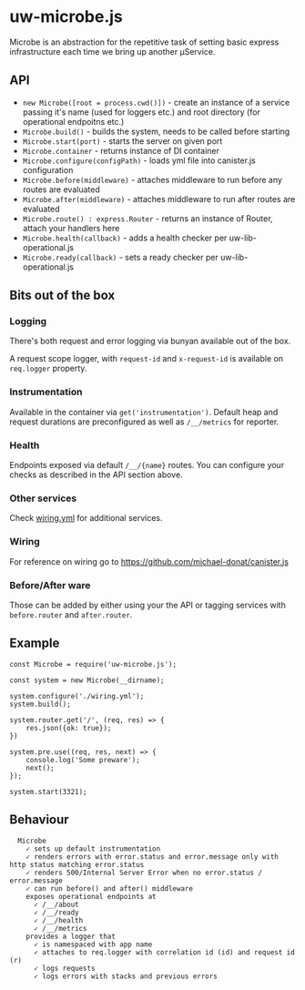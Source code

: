 # uw-microbe.js

Microbe is an abstraction for the repetitive task of setting basic express infrastructure each time we bring up another μService.


## API

- `new Microbe([root = process.cwd()])` - create an instance of a service passing it's name (used for loggers etc.) and root directory (for operational endpoitns etc.)
- `Microbe.build()` - builds the system, needs to be called before starting
- `Microbe.start(port)` - starts the server on given port
- `Microbe.container` - returns instance of DI container
- `Microbe.configure(configPath)` - loads yml file into canister.js configuration
- `Microbe.before(middleware)` - attaches middleware to run before any routes are evaluated
- `Microbe.after(middleware)` - attaches middleware to run after routes are evaluated
- `Microbe.route() : express.Router` - returns an instance of Router, attach your handlers here
- `Microbe.health(callback)` - adds a health checker per uw-lib-operational.js
- `Microbe.ready(callback)` - sets a ready checker per uw-lib-operational.js


## Bits out of the box

### Logging

There's both request and error logging via bunyan available out of the box.

A request scope logger, with `request-id` and `x-request-id` is available on `req.logger` property.

### Instrumentation

Available in the container via `get('instrumentation')`. Default heap and request durations are preconfigured as well as `/__/metrics` for reporter.

### Health

Endpoints exposed via default `/__/{name}` routes. You can configure your checks as described in the API section above.

### Other services

Check [wiring.yml](wiring.yml) for additional services.

### Wiring

For reference on wiring go to https://github.com/michael-donat/canister.js

### Before/After ware

Those can be added by either using your the API or tagging services with `before.router` and `after.router`.  

## Example

```nodejs
const Microbe = require('uw-microbe.js');

const system = new Microbe(__dirname);

system.configure('./wiring.yml');
system.build();

system.router.get('/', (req, res) => {
	res.json({ok: true});
})

system.pre.use((req, res, next) => {
	console.log('Some preware');
	next();
});

system.start(3321);
```

## Behaviour

```
  Microbe
    ✓ sets up default instrumentation
    ✓ renders errors with error.status and error.message only with http status matching error.status
    ✓ renders 500/Internal Server Error when no error.status / error.message
    ✓ can run before() and after() middleware
    exposes operational endpoints at
      ✓ /__/about
      ✓ /__/ready
      ✓ /__/health
      ✓ /__/metrics
    provides a logger that
      ✓ is namespaced with app name
      ✓ attaches to req.logger with correlation id (id) and request id (r)
      ✓ logs requests
      ✓ logs errors with stacks and previous errors

```
